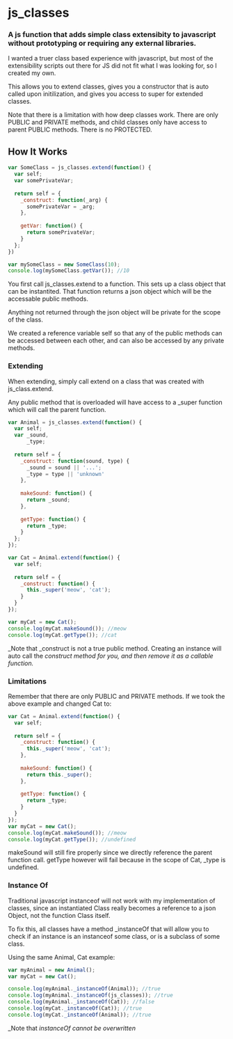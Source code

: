 # js_classes
### A js function that adds simple class extensibity to javascript without prototyping or requiring any external libraries.

I wanted a truer class based experience with javascript, but most of the extensibility scripts out there for JS did not fit what I was looking for, so I created my own.

This allows you to extend classes, gives you a constructor that is auto called upon initilization, and gives you access to super for extended classes.

Note that there is a limitation with how deep classes work.  There are only PUBLIC and PRIVATE methods, and child classes only have access to parent PUBLIC methods.  There is no PROTECTED.

## How It Works

```javascript
var SomeClass = js_classes.extend(function() {
  var self;
  var somePrivateVar;
  
  return self = {
    _construct: function(_arg) {
      somePrivateVar = _arg;
    },
    
    getVar: function() {
      return somePrivateVar;
    }
  };
})

var mySomeClass = new SomeClass(10);
console.log(mySomeClass.getVar()); //10
```

You first call js_classes.extend to a function.  This sets up a class object that can be instantited.
That function returns a json object which will be the accessable public methods.

Anything not returned through the json object will be private for the scope of the class.

We created a reference variable self so that any of the public methods can be accessed between each other, and can also be accessed by any private methods.

### Extending
When extending, simply call extend on a class that was created with js_class.extend.

Any public method that is overloaded will have access to a _super function which will call the parent function.

```javascript
var Animal = js_classes.extend(function() {
  var self;
  var _sound,
      _type;
      
  return self = {
    _construct: function(sound, type) {
      _sound = sound || '...';
      _type = type || 'unknown'
    },
    
    makeSound: function() {
      return _sound;
    },
    
    getType: function() {
      return _type;
    }
  };
});

var Cat = Animal.extend(function() {
  var self;
  
  return self = {
    _construct: function() {
      this._super('meow', 'cat');
    }
  }
});

var myCat = new Cat();
console.log(myCat.makeSound()); //meow
console.log(myCat.getType()); //cat
```

_Note that _construct is not a true public method.  Creating an instance will auto call the _construct method for you, and then remove it as a callable function._

### Limitations
Remember that there are only PUBLIC and PRIVATE methods.  If we took the above example and changed Cat to:

```javascript
var Cat = Animal.extend(function() {
  var self;
  
  return self = {
    _construct: function() {
      this._super('meow', 'cat');
    },
    
    makeSound: function() {
      return this._super();
    },
    
    getType: function() {
      return _type;
    }
  }
});
var myCat = new Cat();
console.log(myCat.makeSound()); //meow
console.log(myCat.getType()); //undefined
```

makeSound will still fire properly since we directly reference the parent function call.  getType however will fail because in the scope of Cat, _type is undefined.

### Instance Of
Traditional javascript instanceof will not work with my implementation of classes, since an instantiated Class really becomes a reference to a json Object, not the function Class itself.

To fix this, all classes have a method _instanceOf that will allow you to check if an instance is an instanceof some class, or is a subclass of some class.

Using the same Animal, Cat example:

```javascript
var myAnimal = new Animal();
var myCat = new Cat();

console.log(myAnimal._instanceOf(Animal)); //true
console.log(myAnimal._instanceOf(js_classes)); //true
console.log(myAnimal._instanceOf(Cat)); //false
console.log(myCat._instanceOf(Cat)); //true
console.log(myCat._instanceOf(Animal)); //true
```

_Note that _instanceOf cannot be overwritten_

